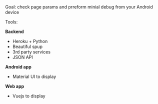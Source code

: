## 

Goal: check page params and prreform minial debug from your Android device

Tools:

**Backend**
 - Heroku + Python 
 - Beautiful spup
 - 3rd party services
 - JSON API
 
 **Android app**

 - Material UI to display

 **Web app**

  - Vuejs to display
